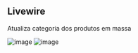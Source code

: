 ## Livewire

<p>Atualiza categoria dos produtos em massa</p>

![image](https://user-images.githubusercontent.com/58947372/181607882-42dd6ee1-5b4a-4bbd-b1ba-05f6e6e17dff.png)
![image](https://user-images.githubusercontent.com/58947372/181607988-bddba5f8-0bf5-404c-b6ce-324a5c09079f.png)

